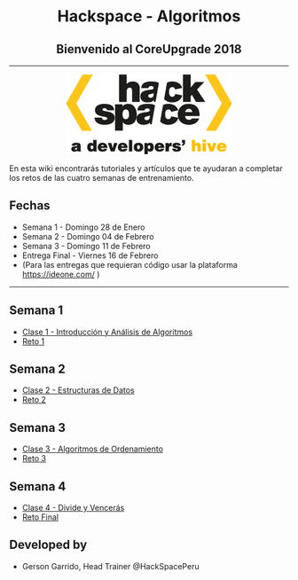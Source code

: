 <h1 align="center">
    Hackspace - Algoritmos
</h1>

<h2 align="center">
    Bienvenido al CoreUpgrade 2018
</h2>

***


<p align="center"> 
<img src="https://github.com/gersongams/HackSpaceAlgorithms/blob/master/hs-logo.png">
</p>

En esta wiki encontrarás tutoriales y artículos que te ayudaran a completar los retos de las cuatro semanas de entrenamiento.

## Fechas

* Semana 1 - Domingo 28 de Enero
* Semana 2 - Domingo 04 de Febrero
* Semana 3 - Domingo 11 de Febrero
* Entrega Final - Viernes 16 de Febrero
* (Para las entregas que requieran código usar la plataforma https://ideone.com/ )

***

## Semana 1

* [Clase 1 - Introducción y Análisis de Algoritmos](https://github.com/HackSpacePeru/coreupgrade-2018-algorithms/blob/master/Semana-1.md)
* [Reto 1](https://github.com/HackSpacePeru/coreupgrade-2018-algorithms/blob/master/Reto-1.md)

## Semana 2

* [Clase 2 - Estructuras de Datos](https://github.com/HackSpacePeru/coreup-algorithms/blob/master/Semana-2.md)
* [Reto 2](https://github.com/HackSpacePeru/coreup-algorithms/blob/master/Reto-2.md)

## Semana 3

* [Clase 3 - Algoritmos de Ordenamiento](https://github.com/HackSpacePeru/coreup-algorithms/blob/master/Semana-3.md)
* [Reto 3](https://github.com/HackSpacePeru/coreup-algorithms/blob/master/Reto-3.md)

## Semana 4

* [Clase 4 - Divide y Vencerás](https://github.com/HackSpacePeru/coreup-algorithms/blob/master/Semana-4.md)
* [Reto Final](https://github.com/HackSpacePeru/coreup-algorithms/blob/master/Reto-Final.md)

## Developed by

* Gerson Garrido, Head Trainer @HackSpacePeru
